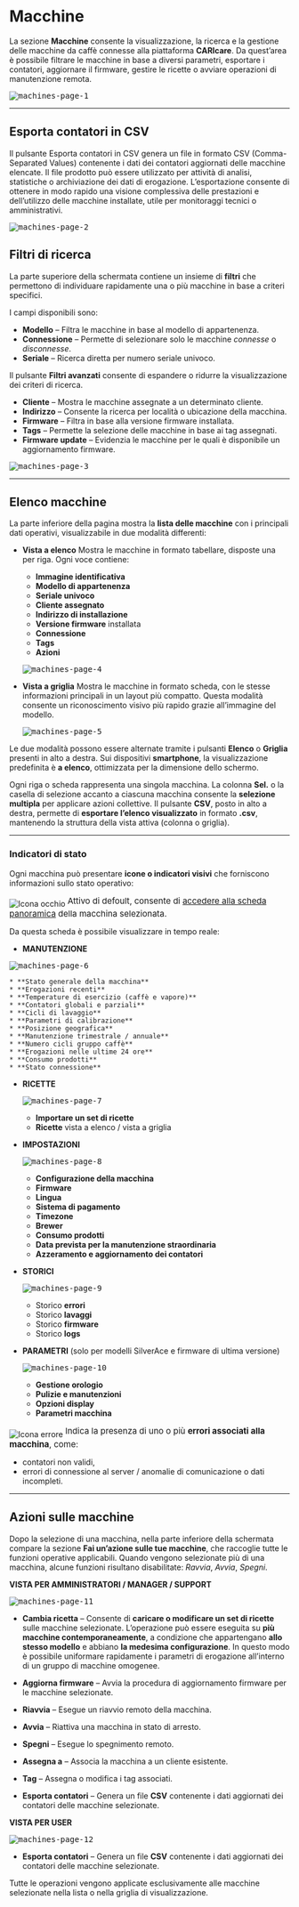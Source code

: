 # Macchine

La sezione **Macchine** consente la visualizzazione, la ricerca e la gestione delle macchine da caffè connesse alla piattaforma **CARIcare**.
Da quest’area è possibile filtrare le macchine in base a diversi parametri, esportare i contatori, aggiornare il firmware, gestire le ricette o avviare operazioni di manutenzione remota.

<kbd>![machines-page-1](_images/machines-page-1.png)</kbd>

---

## Esporta contatori in CSV

Il pulsante Esporta contatori in CSV genera un file in formato CSV (Comma-Separated Values) contenente i dati dei contatori aggiornati delle macchine elencate.
Il file prodotto può essere utilizzato per attività di analisi, statistiche o archiviazione dei dati di erogazione.
L’esportazione consente di ottenere in modo rapido una visione complessiva delle prestazioni e dell’utilizzo delle macchine installate, utile per monitoraggi tecnici o amministrativi.

<kbd>![machines-page-2](_images/machines-page-2.png)</kbd>

## Filtri di ricerca

La parte superiore della schermata contiene un insieme di **filtri** che permettono di individuare rapidamente una o più macchine in base a criteri specifici.

I campi disponibili sono:

* **Modello** – Filtra le macchine in base al modello di appartenenza.
* **Connessione** – Permette di selezionare solo le macchine *connesse* o *disconnesse*.
* **Seriale** – Ricerca diretta per numero seriale univoco.

Il pulsante **Filtri avanzati** consente di espandere o ridurre la visualizzazione dei criteri di ricerca.


* **Cliente** – Mostra le macchine assegnate a un determinato cliente.
* **Indirizzo** – Consente la ricerca per località o ubicazione della macchina.
* **Firmware** – Filtra in base alla versione firmware installata.
* **Tags** – Permette la selezione delle macchine in base ai tag assegnati.
* **Firmware update** – Evidenzia le macchine per le quali è disponibile un aggiornamento firmware.


<kbd>![machines-page-3](_images/machines-page-3.png)</kbd>

---

## Elenco macchine

La parte inferiore della pagina mostra la **lista delle macchine** con i principali dati operativi, visualizzabile in due modalità differenti:

* **Vista a elenco**
  Mostra le macchine in formato tabellare, disposte una per riga.
  Ogni voce contiene:

  * **Immagine identificativa**
  * **Modello di appartenenza**
  * **Seriale univoco**
  * **Cliente assegnato**
  * **Indirizzo di installazione**
  * **Versione firmware** installata
  * **Connessione**
  * **Tags**
  * **Azioni**

  <kbd>![machines-page-4](_images/machines-page-4.png)</kbd>

* **Vista a griglia**
  Mostra le macchine in formato scheda, con le stesse informazioni principali in un layout più compatto.
  Questa modalità consente un riconoscimento visivo più rapido grazie all’immagine del modello.

  <kbd>![machines-page-5](_images/machines-page-5.png)</kbd>

Le due modalità possono essere alternate tramite i pulsanti **Elenco** o **Griglia** presenti in alto a destra.
Sui dispositivi **smartphone**, la visualizzazione predefinita è **a elenco**, ottimizzata per la dimensione dello schermo.


Ogni riga o scheda rappresenta una singola macchina.
La colonna **Sel.** o la casella di selezione accanto a ciascuna macchina consente la **selezione multipla** per applicare azioni collettive.
Il pulsante **CSV**, posto in alto a destra, permette di **esportare l’elenco visualizzato** in formato **.csv**, mantenendo la struttura della vista attiva (colonna o griglia).

---

### Indicatori di stato

Ogni macchina può presentare **icone o indicatori visivi** che forniscono informazioni sullo stato operativo:

![Icona occhio](_images/icona-occhio.png) <sup style='font-size:15px'>Attivo di defoult, consente di [accedere alla scheda panoramica](docs-it/machine.md) della macchina selezionata.<sup>
  
  Da questa scheda è possibile visualizzare in tempo reale:

  * **MANUTENZIONE**

  <kbd>![machines-page-6](_images/machines-page-6.png)</kbd>

    * **Stato generale della macchina**
    * **Erogazioni recenti**
    * **Temperature di esercizio (caffè e vapore)**
    * **Contatori globali e parziali**
    * **Cicli di lavaggio**
    * **Parametri di calibrazione**
    * **Posizione geografica**
    * **Manutenzione trimestrale / annuale**
    * **Numero cicli gruppo caffè**
    * **Erogazioni nelle ultime 24 ore**
    * **Consumo prodotti**
    * **Stato connessione**
* **RICETTE**

  <kbd>![machines-page-7](_images/machines-page-7.png)</kbd>

    * **Importare un set di ricette**
    * **Ricette** vista a elenco / vista a griglia

* **IMPOSTAZIONI**

  <kbd>![machines-page-8](_images/machines-page-8.png)</kbd>

    * **Configurazione della macchina**
    * **Firmware**
    * **Lingua**
    * **Sistema di pagamento**
    * **Timezone**
    * **Brewer**
    * **Consumo prodotti**
    * **Data prevista per la manutenzione straordinaria**
    * **Azzeramento e aggiornamento dei contatori**
* **STORICI**

  <kbd>![machines-page-9](_images/machines-page-9.png)</kbd>

    * Storico **errori**
    * Storico **lavaggi**
    * Storico **firmware**
    * Storico **logs**


* **PARAMETRI** (solo per modelli SilverAce e firmware di ultima versione)

  <kbd>![machines-page-10](_images/machines-page-10.png)</kbd>

    * **Gestione orologio**
    * **Pulizie e manutenzioni**
    * **Opzioni display**
    * **Parametri macchina**



![Icona errore](_images/icona-errore.png) <sup style='font-size:15px'>Indica la presenza di uno o più **errori associati alla macchina**, come:

  * contatori non validi,
  * errori di connessione al server / anomalie di comunicazione o dati incompleti.


---

## Azioni sulle macchine

Dopo la selezione di una macchina, nella parte inferiore della schermata compare la sezione **Fai un’azione sulle tue macchine**, che raccoglie tutte le funzioni operative applicabili. Quando vengono selezionate più di una macchina, alcune funzioni risultano disabilitate: *Ravvia*, *Avvia*, *Spegni*.

**VISTA PER AMMINISTRATORI / MANAGER / SUPPORT**

<kbd>![machines-page-11](_images/machines-page-11.png)</kbd>

* **Cambia ricetta** – Consente di **caricare o modificare un set di ricette** sulle macchine selezionate.
  L’operazione può essere eseguita su **più macchine contemporaneamente**, a condizione che appartengano **allo stesso modello** e abbiano **la medesima configurazione**.
  In questo modo è possibile uniformare rapidamente i parametri di erogazione all’interno di un gruppo di macchine omogenee.

* **Aggiorna firmware** – Avvia la procedura di aggiornamento firmware per le macchine selezionate.

* **Riavvia** – Esegue un riavvio remoto della macchina.

* **Avvia** – Riattiva una macchina in stato di arresto.

* **Spegni** – Esegue lo spegnimento remoto.

* **Assegna a** – Associa la macchina a un cliente esistente.

* **Tag** – Assegna o modifica i tag associati.

* **Esporta contatori** – Genera un file **CSV** contenente i dati aggiornati dei contatori delle macchine selezionate.

**VISTA PER USER**

<kbd>![machines-page-12](_images/machines-page-12.png)</kbd>

* **Esporta contatori** – Genera un file **CSV** contenente i dati aggiornati dei contatori delle macchine selezionate.

Tutte le operazioni vengono applicate esclusivamente alle macchine selezionate nella lista o nella griglia di visualizzazione.
